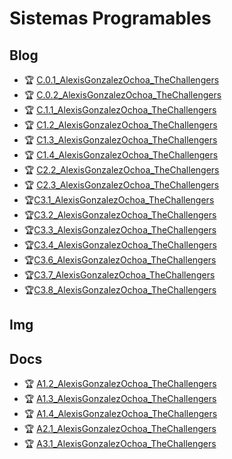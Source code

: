 # Sistemas Programables

## Blog
- :trophy: [C.0.1_AlexisGonzalezOchoa_TheChallengers](Blog/C.0.1_AlexisGonzalezOchoa_TheChallengers.md)
- :trophy: [C.0.2_AlexisGonzalezOchoa_TheChallengers](Blog/C.0.2_AlexisGonzalezOchoa_TheChallengers.md)
- :trophy: [C.1.1_AlexisGonzalezOchoa_TheChallengers](Blog/C.1.1_AlexisGonzalezOchoa_TheChallengers.md)
- :trophy: [C1.2_AlexisGonzalezOchoa_TheChallengers](Blog/C1.2_AlexisGonzalezOchoa_TheChallengers.md)
- :trophy: [C1.3_AlexisGonzalezOchoa_TheChallengers](Blog/C1.3_AlexisGonzalezOchoa_TheChallengers.md)
-  :trophy: [C1.4_AlexisGonzalezOchoa_TheChallengers](Blog/C1.4_AlexisGonzalezOchoa_TheChallengers.md)
-  :trophy: [C2.2_AlexisGonzalezOchoa_TheChallengers](Blog/C2.2_AlexisGonzalezOchoa_TheChallengers.md)
-  :trophy: [C2.3_AlexisGonzalezOchoa_TheChallengers](Blog/C2.3_AlexisGonzalezOchoa_TheChallengers.md)
-  :trophy:[C3.1_AlexisGonzalezOchoa_TheChallengers](Blog/C3.1_AlexisGonzalezOchoa_TheChallengers.md)
-  :trophy:[C3.2_AlexisGonzalezOchoa_TheChallengers](Blog/C3.2_AlexisGonzalezOchoa_TheChallengers.md)
-  :trophy:[C3.3_AlexisGonzalezOchoa_TheChallengers](Blog/C3.3_AlexisGonzalezOchoa_TheChallengers.md)
-  :trophy:[C3.4_AlexisGonzalezOchoa_TheChallengers](Blog/C3.4_AlexisGonzalezOchoa_TheChallengers.md)
-  :trophy:[C3.6_AlexisGonzalezOchoa_TheChallengers](Blog/C3.6_AlexisGonzalezOchoa_TheChallengers.md)
-  :trophy:[C3.7_AlexisGonzalezOchoa_TheChallengers](Blog/C3.7_AlexisGonzalezOchoa_TheChallengers.md)
-  :trophy:[C3.8_AlexisGonzalezOchoa_TheChallengers](Blog/C3.8_AlexisGonzalezOchoa_TheChallengers.md)
## Img


## Docs
- :trophy: [A1.2_AlexisGonzalezOchoa_TheChallengers](Docs/A1.2_AlexisGonzalezOchoa_TheChallengers.md)
- :trophy: [A1.3_AlexisGonzalezOchoa_TheChallengers](Docs/A1.3_AlexisGonzalezOchoa_TheChallengers.md)
- :trophy: [A1.4_AlexisGonzalezOchoa_TheChallengers](Docs/A1.4_AlexisGonzalezOchoa_TheChallengers.md)
- :trophy: [A2.1_AlexisGonzalezOchoa_TheChallengers](Docs/A2.1_AlexisGonzalezOchoa_TheChallengers.md)
- :trophy: [A3.1_AlexisGonzalezOchoa_TheChallengers](Docs/A3.1_AlexisGonzalezOchoa_TheChallengers.md)